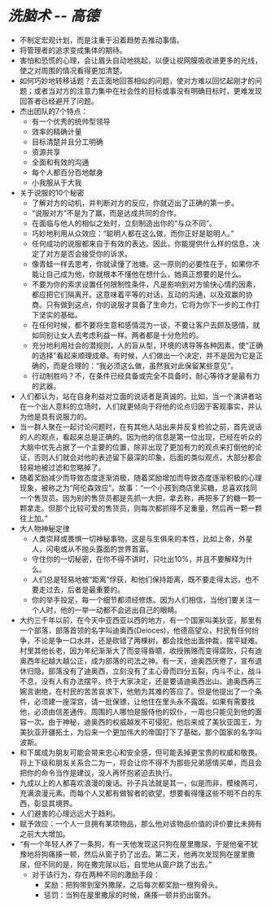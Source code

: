 # *洗脑术 -- 高德*

* 不制定宏观计划，而是注重于沿着趋势去推动事情。
* 将管理者的追求变成集体的期待。
* 害怕和恐慌的心理，会让眉头自动地挑起，以便让视网膜吸收进更多的光线，使之对周围的情况看得更加清楚。
* 如何巧妙地转移话题？去正面地回答相似的问题，使对方难以回忆起刚才的问题；或者当对方的注意力集中在社会性的目标或事没有明确目标时，更难发现回答者已经避开了问题。
* 杰出团队的7个特点：
  * 有一个优秀的统帅型领导
  * 效率的精确计量
  * 目标清楚并且分工明确
  * 资源共享
  * 全面和有效的沟通
  * 每个人都百分百地献身
  * 小我服从于大我
* 关于说服的10个秘密
  * 了解对方的动机，并判断对方的反应，你就迈出了正确的第一步。
  * “说服对方”不是为了赢，而是达成共同的合作。
  * 在面临与他人的相似之处时，立刻制造出你的“与众不同”。
  * 巧妙地利用从众效应：“聪明人都在这么做，而你正好是聪明人。”
  * 任何成功的说服都来自于有效的表达。因此，你能提供什么样的信息，决定了对方是否会接受你的诉求。
  * 像青蛙一样去思考，你就读懂了池塘。这一原则的必要性在于，如果你不能让自己成为他，你就根本不懂他在想什么，她真正想要的是什么。
  * 不要为你的索求设置任何限制性条件，凡是影响到对方愉快心情的因素，都应把它们隔离开。这意味着平等的对话，互动的沟通，以及双赢的协商。只有做到这点，你的说服才具备了生命力，它将为你下一步的工作打下坚实的基础。
  * 在任何时候，都不要将生意和感情混为一谈，不要让客户去顾及感情，就如同别让女人去考虑利益一样。两者都是十分危险的。
  * 充分地利用社会的潜规则，人的盲从型，环境的诱导等各种因素，使“正确的选择”看起来顺理成章。有时候，人们做出一个决定，并不是因为它是正确的，而是合理的：“我必须这么做，虽然我对此保留某些意见”。
  * 行动制胜吗？不，在条件已经具备或完全不具备时，耐心等待才是最有力的武器。
* 人们都认为，站在自身利益对立面的说话者是真诚的。比如，当一个演讲者站在一个出人意料的立场时，人们就更倾向于将他的论点归因于客观事实，并认为他是具有说服力的。
* 当一群人聚在一起讨论问题时，在有其他人站出来并反复检验之前，首先说话的人的观点，看起来总是正确的。因为他的信息是第一位出现，已经在听众的大脑中优先占据了一个主要的位置，除非出现了更加有力的观点来打倒他的论证，否则人们就会对他的表述留下最深的印象，后面的类似观点，大部分都会轻易地被过滤和忽略掉了。
* 随着奖励减少而导致态度逐渐消极，随着奖励增加而导致态度逐渐积极的心理现象，被称之为“阿伦森效应”。故事：“一个小孩到商店里买糖，总喜欢找同一个售货员。因为别的售货员都是先抓一大把，拿去称，再把多了的糖一颗一颗拿走。但那个比较可爱的售货员，则每次都抓得不足重量，然后再一颗一颗往上加。”
* 大人物神秘定律
  * 人类崇拜或畏惧一切神秘事物，这是与生俱来的本性，比如上帝，外星人，闪电或从不抛头露面的世界首富。
  * 守住你的一切秘密，在你不得不讲时，只吐出10%，并且不要解释为什么。
  * 人们总是轻易地被“距离”俘获，和他们保持距离，既不要走得太远，也不要走过去，后者是最重要的。
  * 你的举手投足，每一个细节都须经修炼。因为人们相信，当他们要关注一个人时，他的一举一动都不会逃出自己的眼睛。
* 大约三千年以前，在今天中亚西亚以西的地方，有一个国家叫美狄亚，那里有一个部落，部落首领的名字叫迪奥西(Deioces)，他德高望众，村民有任何纷争，不论是争一口水井，还是砍错了两棵树，都会找他出面仲裁，摆平疑难。村里其他长老，因为年纪渐渐大了而变得昏聩，收授贿赂而变得腐败，只有迪奥西年纪越大越公正，成为部落的司法之神。有一天，迪奥西厌倦了，宣布退休归隐，部落没有了迪奥西，立刻没有了主心骨而四分五裂，内斗不止，战斗不息，没有人有办法摆平。终于大家决定，还是要请迪奥西出山。迪奥西再三婉言谢绝，在村民的苦苦哀求下，他勉为其难的答应了。但是他提出了一个条件，必须建一座深宫，请一批保镖，让他住在里头永不露面。如果有需要找他，必须由信差通传。周围的人哪怕是服侍他的奴仆，一周也只能见到他的面容一次。由于神秘，迪奥西的权威越发不可侵犯，他后来成了美狄亚国王，为美狄亚开疆拓土，为后来一个更加伟大的帝国打下了基础，那个国家的名字叫波斯。
* 和下属成为朋友可能会带来忠心和安全感，但可能丢掉更宝贵的权威和敬畏。将上下级和朋友关系合二为一，将会让你不得不为那些兄弟感情买单，而且会把你的命令当作是建议，没人再怀抱紧迫去执行。
* 九成以上的人都喜欢浪漫的废话。孙子兵法就是其一，似是而非，模棱两可，充满浪漫元素。而每个人又都有做智者的欲望，想要看得懂这些不明不白的东西，彰显其境界。
* 人们避害的心理远远大于趋利。
* 赋予效应：一个人一旦拥有某项物品，那么他对该物品价值的评价要比未拥有之前大大增加。
* “有一个年轻人养了一条狗，有一天他发现这只狗在屋里撒尿，于是他毫不犹豫地将狗痛揍一顿，然后从窗子扔了出去。第二天，他再次发现狗在屋里撒尿，但不同的是，狗在撒完尿以后，自觉地从窗户跳了出去。”
  * 对于该行为，存在两种不同的激励手段：
    * 奖励：把狗带到室外撒尿，之后每次都奖励一根狗骨头。
    * 惩罚：当狗在屋里撒尿的时候，痛揍一顿并扔出窗外。
